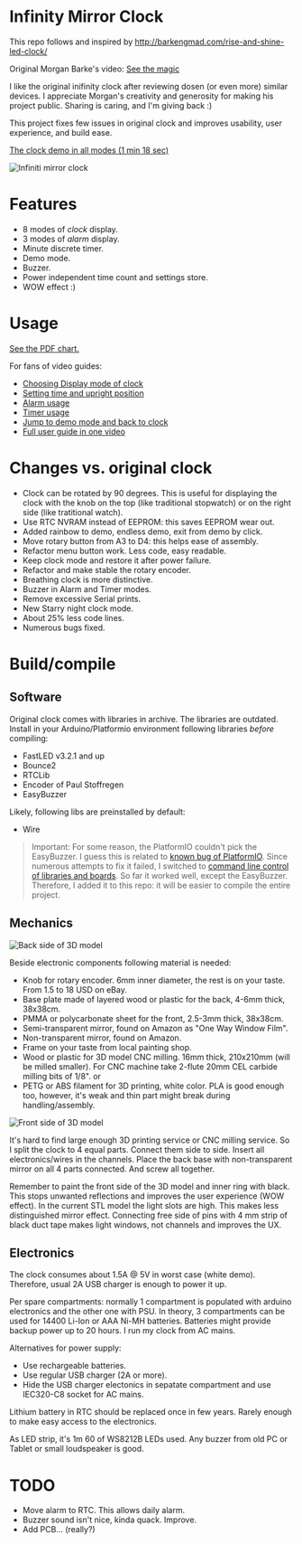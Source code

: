 # Infinity Mirror Clock

This repo follows and inspired by http://barkengmad.com/rise-and-shine-led-clock/

Original Morgan Barke's video:
[See the magic](https://youtu.be/YErWfe0aTiQ "Yoohoo!")

I like the original inifinity clock after reviewing dosen (or even more) similar devices. I appreciate Morgan's creativity and generosity for making his project public. Sharing is caring, and I'm giving back :)

This project fixes few issues in original clock and improves usability, user experience, and build ease.

[The clock demo in all modes (1 min 18 sec)](https://www.youtube.com/watch?v=9rUNe92n67c)

![Infiniti mirror clock](imc_small.jpg)

# Features
- 8 modes of _clock_ display.
- 3 modes of _alarm_ display.
- Minute discrete timer.
- Demo mode.
- Buzzer.
- Power independent time count and settings store.
- WOW effect :)

# Usage
[See the PDF chart.](Infinity%20mirror%20clock%20user%20guide.pdf)

For fans of video guides:
- [Choosing Display mode of clock](https://www.youtube.com/watch?v=vU_UOzZHfpM)
- [Setting time and upright position](https://www.youtube.com/watch?v=-KVNCHQzmkM)
- [Alarm usage](https://www.youtube.com/watch?v=D5s8VyNlAFA)
- [Timer usage](https://www.youtube.com/watch?v=lTOYV0bmhKc)
- [Jump to demo mode and back to clock](https://www.youtube.com/watch?v=sZ3GmazdSDI)
- [Full user guide in one video](https://www.youtube.com/watch?v=MvB9e6Ny7ps)


# Changes vs. original clock
- Clock can be rotated by 90 degrees. This is useful for displaying the clock with the knob on the top (like traditional stopwatch) or on the right side (like tratitional watch).
- Use RTC NVRAM instead of EEPROM: this saves EEPROM wear out.
- Added rainbow to demo, endless demo, exit from demo by click.
- Move rotary button from A3 to D4: this helps ease of assembly.
- Refactor menu button work. Less code, easy readable.
- Keep clock mode and restore it after power failure.
- Refactor and make stable the rotary encoder.
- Breathing clock is more distinctive.
- Buzzer in Alarm and Timer modes.
- Remove excessive Serial prints.
- New Starry night clock mode.
- About 25% less code lines.
- Numerous bugs fixed.

# Build/compile
## Software
Original clock comes with libraries in archive. The libraries are outdated. Install in your Arduino/Platformio environment following libraries _before_ compiling:
- FastLED v3.2.1 and up
- Bounce2
- RTCLib
- Encoder of Paul Stoffregen
- EasyBuzzer

Likely, following libs are preinstalled by default:
- Wire

> Important: For some reason, the PlatformIO couldn't pick the EasyBuzzer. I guess this is related to [known bug of PlatformIO](https://community.platformio.org/t/platformio-home-page-cant-open/2768). Since numerous attempts to fix it failed, I switched to [command line control of libraries and boards](https://docs.platformio.org/en/latest/userguide/lib/index.html). So far it worked well, except the EasyBuzzer. Therefore, I added it to this repo: it will be easier to compile the entire project.

## Mechanics
![Back side of 3D model](stl_back.jpg)

Beside electronic components following material is needed:
- Knob for rotary encoder. 6mm inner diameter, the rest is on your taste. From 1.5 to 18 USD on eBay.
- Base plate made of layered wood or plastic for the back, 4-6mm thick, 38x38cm.
- PMMA or polycarbonate sheet for the front, 2.5-3mm thick, 38x38cm.
- Semi-transparent mirror, found on Amazon as "One Way Window Film". 
- Non-transparent mirror, found on Amazon.
- Frame on your taste from local painting shop.
- Wood or plastic for 3D model CNC milling. 16mm thick, 210x210mm (will be milled smaller). For CNC machine take 2-flute 20mm CEL carbide milling bits of 1/8".
or
- PETG or ABS filament for 3D printing, white color. PLA is good enough too, however, it's weak and thin part might break during handling/assembly.

![Front side of 3D model](stl_front.jpg)

It's hard to find large enough 3D printing service or CNC milling service. So I split the clock to 4 equal parts. Connect them side to side. Insert all electronics/wires in the channels. Place the back base with non-transparent mirror on all 4 parts connected. And screw all together.

Remember to paint the front side of the 3D model and inner ring with black. This stops unwanted reflections and improves the user experience (WOW effect). In the current STL model the light slots are high. This makes less distinguished mirror effect. Connecting free side of pins with 4 mm strip of black duct tape makes light windows, not channels and improves the UX.

## Electronics
The clock consumes about 1.5A @ 5V in worst case (white demo). Therefore, usual 2A USB charger is enough to power it up.

Per spare compartments: normally 1 compartment is populated with arduino electronics and the other one with PSU. In theory, 3 compartments can be used for 14400 Li-Ion or AAA Ni-MH batteries. Batteries might provide backup power up to 20 hours. I run my clock from AC mains.

Alternatives for power supply:
- Use rechargeable batteries.
- Use regular USB charger (2A or more).
- Hide the USB charger electonics in sepatate compartment and use IEC320-C8 socket for AC mains.

Lithium battery in RTC should be replaced once in few years. Rarely enough to make easy access to the electronics.

As LED strip, it's 1m 60 of WS8212B LEDs used. Any buzzer from old PC or Tablet or small loudspeaker is good.

# TODO
- Move alarm to RTC. This allows daily alarm.
- Buzzer sound isn't nice, kinda quack. Improve.
- Add PCB... (really?)
